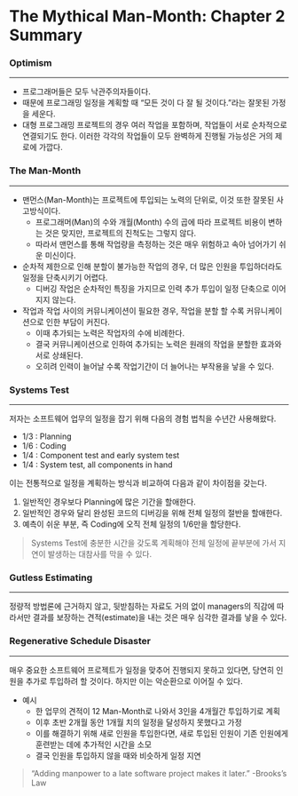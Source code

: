 # The Mythical Man-Month: Chapter 2 Summary

### Optimism

---

- 프로그래머들은 모두 낙관주의자들이다.
- 때문에 프로그래밍 일정을 계획할 때 “모든 것이 다 잘 될 것이다.”라는 잘못된 가정을 세운다.
- 대형 프로그래밍 프로젝트의 경우 여러 작업을 포함하며, 작업들이 서로 순차적으로 연결되기도 한다. 이러한 각각의 작업들이 모두 완벽하게 진행될 가능성은 거의 제로에 가깝다.

### The Man-Month

---

- 맨먼스(Man-Month)는 프로젝트에 투입되는 노력의 단위로, 이것 또한 잘못된 사고방식이다.
    - 프로그래머(Man)의 수와 개월(Month) 수의 곱에 따라 프로젝트 비용이 변하는 것은 맞지만, 프로젝트의 진척도는 그렇지 않다.
    - 따라서 맨먼스를 통해 작업량을 측정하는 것은 매우 위험하고 속아 넘어가기 쉬운 미신이다.
- 순차적 제한으로 인해 분할이 불가능한 작업의 경우, 더 많은 인원을 투입하더라도 일정을 단축시키기 어렵다.
    - 디버깅 작업은 순차적인 특징을 가지므로 인력 추가 투입이 일정 단축으로 이어지지 않는다.
- 작업과 작업 사이의 커뮤니케이션이 필요한 경우, 작업을 분할 할 수록 커뮤니케이션으로 인한 부담이 커진다.
    - 이때 추가되는 노력은 작업자의 수에 비례한다.
    - 결국 커뮤니케이션으로 인하여 추가되는 노력은 원래의 작업을 분할한 효과와 서로 상쇄된다.
    - 오히려 인력이 늘어날 수록 작업기간이 더 늘어나는 부작용을 낳을 수 있다.

### Systems Test

---

저자는 소프트웨어 업무의 일정을 잡기 위해 다음의 경험 법칙을 수년간 사용해왔다.

- 1/3 : Planning
- 1/6 : Coding
- 1/4 : Component test and early system test
- 1/4 : System test, all components in hand

이는 전통적으로 일정을 계획하는 방식과 비교하여 다음과 같이 차이점을 갖는다.

1. 일반적인 경우보다 Planning에 많은 기간을 할애한다.
2. 일반적인 경우와 달리 완성된 코드의 디버깅을 위해 전체 일정의 절반을 할애한다.
3. 예측이 쉬운 부분, 즉 Coding에 오직 전체 일정의 1/6만을 할당한다.

> Systems Test에 충분한 시간을 갖도록 계획해야 전체 일정에 끝부분에 가서 지연이 발생하는 대참사를 막을 수 있다.
> 

### Gutless Estimating

---

정량적 방법론에 근거하지 않고, 뒷받침하는 자료도 거의 없이 managers의 직감에 따라서만 결과를 보장하는 견적(estimate)을 내는 것은 매우 심각한 결과를 낳을 수 있다.

### Regenerative Schedule Disaster

---

매우 중요한 소프트웨어 프로젝트가 일정을 맞추어 진행되지 못하고 있다면, 당연히 인원을 추가로 투입하려 할 것이다. 하지만 이는 악순환으로 이어질 수 있다.

- 예시
    - 한 업무의 견적이 12 Man-Month로 나와서 3인을 4개월간 투입하기로 계획
    - 이후 초반 2개월 동안 1개월 치의 일정을 달성하지 못했다고 가정
    - 이를 해결하기 위해 새로 인원을 투입한다면, 새로 투입된 인원이 기존 인원에게 훈련받는 데에 추가적인 시간을 소모
    - 결국 인원을 투입하지 않을 때와 비슷하게 일정 지연

> “Adding manpower to a late software project makes it later.”
-Brooks’s Law
>